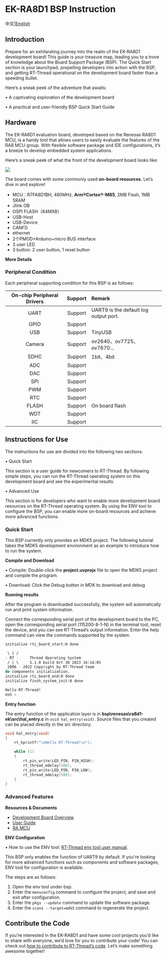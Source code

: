 # EK-RA8D1 BSP Instruction

中文|[English](README.md)

## Introduction

Prepare for an exhilarating journey into the realm of the EK-RA8D1 development board! This guide is your treasure map, leading you to a trove of knowledge about the Board Support Package (BSP). The Quick Start section is your launchpad, propelling developers into action with the BSP, and getting RT-Thread operational on the development board faster than a speeding bullet.

Here’s a sneak peek of the adventure that awaits:

• A captivating exploration of the development board

• A practical and user-friendly BSP Quick Start Guide

## Hardware

The EK-RA8D1 evaluation board, developed based on the Renesas RA8D1 MCU, is a handy tool that allows users to easily evaluate the features of the RA8 MCU group. With flexible software package and IDE configurations, it’s a breeze to develop embedded system applications.

Here’s a sneak peek of what the front of the development board looks like:

![](docs/picture/front.png)

The board comes with some commonly used **on-board resources**. Let’s dive in and explore!

- MCU：R7FA8D1BH, 480MHz, **Arm®Cortex®-M85**, 2MB Flash, 1MB SRAM
- Jlink OB
- OSPI FLASH（64MX8）
- USB-Host
- USB-Device
- CANFD
- ethernet 
- 2个PMOD+Arduino+micro BUS interface
- 3 user LED
- 3 button: 2 user button, 1 reset button

**More Details**

### Peripheral Condition

Each peripheral supporting condition for this BSP is as follows:

| **On-chip Peripheral Drivers** | **Support** | **Remark** |
| :----------------: | :----------------: | :------------- |
| UART               | Support        | UART9 is the default log output port. |
| GPIO               | Support        |                |
| USB | Support | TinyUSB |
| Camera | Support | ov2640、ov7725、ov7670... |
| SDHC | Support | 1bit、4bit |
| ADC | Support | |
| DAC | Support | |
| SPI | Support | |
| PWM | Support | |
| RTC | Support | |
| FLASH |   Support   | On board flash |
| WDT | Support | |
| IIC | Support | |

## Instructions for Use 

The instructions for use are divided into the following two sections:

• Quick Start

This section is a user guide for newcomers to RT-Thread. By following simple steps, you can run the RT-Thread operating system on this development board and see the experimental results. 

• Advanced Use

This section is for developers who want to enable more development board resources on the RT-Thread operating system. By using the ENV tool to configure the BSP, you can enable more on-board resources and achieve more advanced functions.

### Quick Start 

This BSP currently only provides an MDK5 project. The following tutorial takes the MDK5 development environment as an example to introduce how to run the system.

**Compile and Download**

• Compile: Double-click the **project.uvprojx** file to open the MDK5 project and compile the program. 

• Download: Click the Debug button in MDK to download and debug 

**Running results**

After the program is downloaded successfully, the system will automatically run and print system information.

Connect the corresponding serial port of the development board to the PC, open the corresponding serial port (115200-8-1-N) in the terminal tool, reset the device, and you can see RT-Thread’s output information. Enter the help command can view the commands supported by the system.

```bash
initialize rti_board_start:0 done

 \ | /
- RT -     Thread Operating System
 / | \     5.1.0 build Oct 30 2023 16:14:05
 2006 - 2022 Copyright by RT-Thread team
do components initialization.
initialize rti_board_end:0 done
initialize finsh_system_init:0 done

Hello RT-Thread!
msh >
```

**Entry function**

The entry function of the application layer is in **bsp\renesas\ra8d1-ek\src\hal_entry.c** in `void hal_entry(void)`. Source files that you created can be placed directly in the src directory.

```c
void hal_entry(void)
{
    rt_kprintf("\nHello RT-Thread!\n");

    while (1)
    {
        rt_pin_write(LED_PIN, PIN_HIGH);
        rt_thread_mdelay(500);
        rt_pin_write(LED_PIN, PIN_LOW);
        rt_thread_mdelay(500);
    }
}
```

### Advanced Features

**Resources & Documents**

- [Development Board Overview](https://www.renesas.com/us/en/products/microcontrollers-microprocessors/ra-cortex-m-mcus/ek-ra8d1-evaluation-kit-ra8d1-mcu-group#documents)
- [User Guide](https://www.renesas.com/us/en/document/mat/ek-ra8d1-v1-users-manual?r=25452351)
- [RA MCU](https://www.renesas.com/us/en/document/gde/1520091)

**ENV Configuration**

• How to use the ENV tool: [RT-Thread env tool user manual](https://www.rt-thread.io/document/site/programming-manual/env/env/). 

This BSP only enables the function of UART9 by default. If you're looking for more advanced functions such as components and software packages, ENV tool for configuration is available.

The steps are as follows:

1. Open the env tool under bsp.
2. Enter the `menuconfig` command to configure the project, and save and exit after configuration.
3. Enter the `pkgs --update` command to update the software package.
4. Enter the `scons --target=mdk5` command to regenerate the project. 

## Contribute the Code

If you’re interested in the EK-RA8D1 and have some cool projects you’d like to share with everyone, we’d love for you to contribute your code! You can check out [how to contribute to RT-Thread’s code](https://www.rt-thread.io/contribution.html). Let’s make something awesome together!